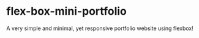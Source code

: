 # flex-box-mini-portfolio
A very simple and minimal, yet responsive portfolio website using flexbox!
